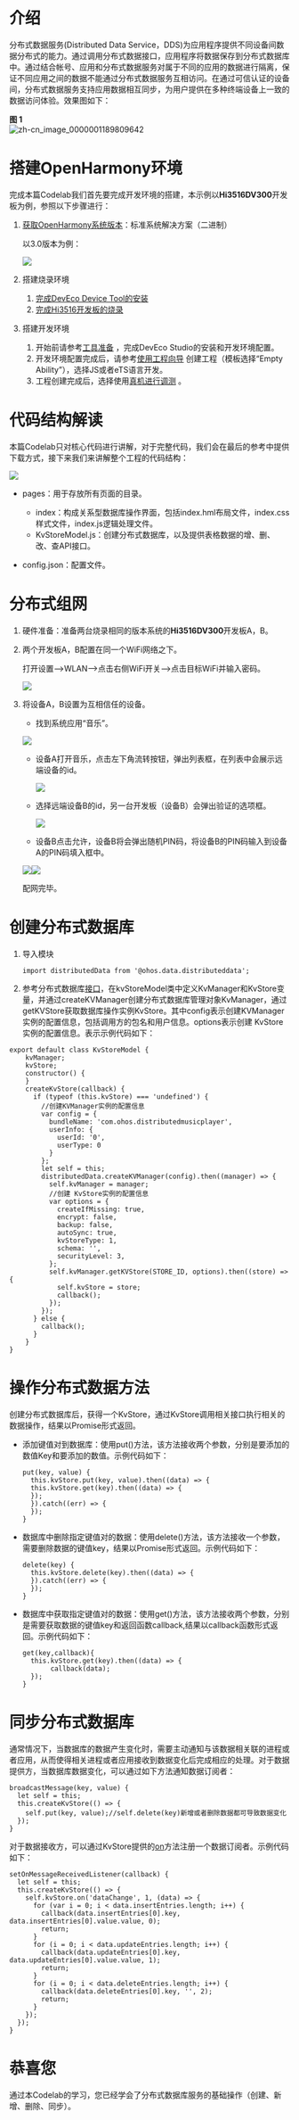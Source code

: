 # 介绍

分布式数据服务\(Distributed Data Service，DDS\)为应用程序提供不同设备间数据分布式的能力。通过调用分布式数据接口，应用程序将数据保存到分布式数据库中。通过结合帐号、应用和分布式数据服务对属于不同的应用的数据进行隔离，保证不同应用之间的数据不能通过分布式数据服务互相访问。在通过可信认证的设备间，分布式数据服务支持应用数据相互同步，为用户提供在多种终端设备上一致的数据访问体验。效果图如下：

**图 1** <a name="fig2318804493"></a>  
![](figures/zh-cn_image_0000001189809642.gif "zh-cn_image_0000001189809642")

# 搭建OpenHarmony环境

完成本篇Codelab我们首先要完成开发环境的搭建，本示例以**Hi3516DV300**开发板为例，参照以下步骤进行：

1. [获取OpenHarmony系统版本](https://gitcode.com/openharmony/docs/blob/master/zh-cn/device-dev/get-code/sourcecode-acquire.md#%E8%8E%B7%E5%8F%96%E6%96%B9%E5%BC%8F3%E4%BB%8E%E9%95%9C%E5%83%8F%E7%AB%99%E7%82%B9%E8%8E%B7%E5%8F%96)：标准系统解决方案（二进制）

    以3.0版本为例：

    ![](figures/取版本.png)

2. 搭建烧录环境

    1.  [完成DevEco Device Tool的安装](https://gitcode.com/openharmony/docs/blob/master/zh-cn/device-dev/quick-start/quickstart-ide-env-win.md)
    2.  [完成Hi3516开发板的烧录](https://gitcode.com/openharmony/docs/blob/master/zh-cn/device-dev/quick-start/quickstart-ide-3516-burn.md)
3. 搭建开发环境

    1. 开始前请参考[工具准备](https://gitcode.com/openharmony/docs/blob/master/zh-cn/application-dev/quick-start/start-overview.md#%E5%B7%A5%E5%85%B7%E5%87%86%E5%A4%87) ，完成DevEco Studio的安装和开发环境配置。
    2. 开发环境配置完成后，请参考[使用工程向导](https://gitcode.com/openharmony/docs/blob/master/zh-cn/application-dev/quick-start/start-with-js-fa.md#%E5%88%9B%E5%BB%BAjs%E5%B7%A5%E7%A8%8B) 创建工程（模板选择“Empty Ability”），选择JS或者eTS语言开发。
    3. 工程创建完成后，选择使用[真机进行调测](https://gitcode.com/openharmony/docs/blob/master/zh-cn/application-dev/quick-start/start-with-js-fa.md#%E4%BD%BF%E7%94%A8%E7%9C%9F%E6%9C%BA%E8%BF%90%E8%A1%8C%E5%BA%94%E7%94%A8) 。

# 代码结构解读

本篇Codelab只对核心代码进行讲解，对于完整代码，我们会在最后的参考中提供下载方式，接下来我们来讲解整个工程的代码结构：

![](figures/zh-cn_image_0000001237668963.png)

-   pages：用于存放所有页面的目录。
    -   index：构成关系型数据库操作界面，包括index.hml布局文件，index.css样式文件，index.js逻辑处理文件。
    -   KvStoreModel.js：创建分布式数据库，以及提供表格数据的增、删、改、查API接口。


-   config.json：配置文件。

# 分布式组网

1.  硬件准备：准备两台烧录相同的版本系统的**Hi3516DV300**开发板A，B。
2.  两个开发板A，B配置在同一个WiFi网络之下。

    打开设置--\>WLAN--\>点击右侧WiFi开关--\>点击目标WiFi并输入密码。

    ![](figures/IMG_20211217_144057.jpg)

3.  将设备A，B设置为互相信任的设备。

    -   找到系统应用“音乐”。

    ![](figures/音乐.png)

    -   设备A打开音乐，点击左下角流转按钮，弹出列表框，在列表中会展示远端设备的id。

        ![](figures/IMG_20211213_103011.jpg)

    -   选择远端设备B的id，另一台开发板（设备B）会弹出验证的选项框。

        ![](figures/信.png)

    -   设备B点击允许，设备B将会弹出随机PIN码，将设备B的PIN码输入到设备A的PIN码填入框中。

    ![](figures/pin.png)![](figures/确认.png)

    配网完毕。
	
# 创建分布式数据库

1. 导入模块

   ```
   import distributedData from '@ohos.data.distributeddata';
   ```

2. 参考分布式数据库[接口](https://gitcode.com/openharmony/docs/blob/master/zh-cn/application-dev/reference/apis-arkui/apis/js-apis-distributed-data.md)，在kvStoreModel类中定义KvManager和KvStore变量，并通过createKVManager创建分布式数据库管理对象KvManager，通过getKVStore获取数据库操作实例KvStore。其中config表示创建KVManager实例的配置信息，包括调用方的包名和用户信息。options表示创建 KvStore实例的配置信息。表示示例代码如下：

```
export default class KvStoreModel {
    kvManager;
    kvStore;
    constructor() {
    }
    createKvStore(callback) {
      if (typeof (this.kvStore) === 'undefined') {
        //创建KVManager实例的配置信息
        var config = {
          bundleName: 'com.ohos.distributedmusicplayer',
          userInfo: {
            userId: '0',
            userType: 0
          }
        };
        let self = this;
        distributedData.createKVManager(config).then((manager) => {
          self.kvManager = manager;
          //创建 KvStore实例的配置信息
          var options = {
            createIfMissing: true,
            encrypt: false,
            backup: false,
            autoSync: true,
            kvStoreType: 1,
            schema: '',
            securityLevel: 3,
          };
          self.kvManager.getKVStore(STORE_ID, options).then((store) => {
            self.kvStore = store;
            callback();
          });
        });
      } else {
        callback();
      }
    }
}
```

# 操作分布式数据方法<a name="ZH-CN_TOPIC_0000001234279165"></a>

创建分布式数据库后，获得一个KvStore，通过KvStore调用相关接口执行相关的数据操作，结果以Promise形式返回。

- 添加键值对到数据库：使用put\(\)方法，该方法接收两个参数，分别是要添加的数值Key和要添加的数值。示例代码如下：

  ```
  put(key, value) {
    this.kvStore.put(key, value).then((data) => {
  	this.kvStore.get(key).then((data) => {
  	});
    }).catch((err) => {
    });
  }
  ```

- 数据库中删除指定键值对的数据：使用delete\(\)方法，该方法接收一个参数，需要删除数据的键值key，结果以Promise形式返回。示例代码如下：

  ```
  delete(key) {
    this.kvStore.delete(key).then((data) => {
    }).catch((err) => {
    });
  }
  ```

- 数据库中获取指定键值对的数据：使用get\(\)方法，该方法接收两个参数，分别是需要获取数据的键值key和返回函数callback,结果以callback函数形式返回。示例代码如下：

  ```
  get(key,callback){
    this.kvStore.get(key).then((data) => {
         callback(data);
    });
  }
  ```

# 同步分布式数据库

通常情况下，当数据库的数据产生变化时，需要主动通知与该数据相关联的进程或者应用，从而使得相关进程或者应用接收到数据变化后完成相应的处理。对于数据提供方，当数据库数据变化，可以通过如下方法通知数据订阅者：

```
broadcastMessage(key, value) {
  let self = this;
  this.createKvStore(() => {
	self.put(key, value);//self.delete(key)新增或者删除数据都可导致数据变化
  });
}
```

对于数据接收方，可以通过KvStore提供的[on](https://gitcode.com/openharmony/docs/blob/master/zh-cn/application-dev/reference/apis-arkui/arkui-js/Readme-CN.md)方法注册一个数据订阅者。示例代码如下：

```
setOnMessageReceivedListener(callback) {
  let self = this;
  this.createKvStore(() => {
	self.kvStore.on('dataChange', 1, (data) => {
	  for (var i = 0; i < data.insertEntries.length; i++) {
		callback(data.insertEntries[0].key, data.insertEntries[0].value.value, 0);
		return;
	  }
	  for (i = 0; i < data.updateEntries.length; i++) {
		callback(data.updateEntries[0].key, data.updateEntries[0].value.value, 1);
		return;
	  }
	  for (i = 0; i < data.deleteEntries.length; i++) {
		callback(data.deleteEntries[0].key, '', 2);
		return;
	  }
	});
  });
}
```
# 恭喜您

通过本Codelab的学习，您已经学会了分布式数据库服务的基础操作（创建、新增、删除、同步）。








